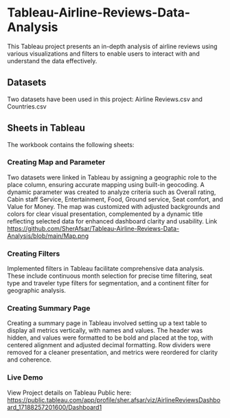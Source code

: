 # Tableau-Airline-Reviews-Data-Analysis
This Tableau project presents an in-depth analysis of airline reviews using various visualizations and filters to enable users to interact with and understand the data effectively. 

## Datasets
Two datasets have been used in this project: Airline Reviews.csv and Countries.csv

## Sheets in Tableau
The workbook contains the following sheets:

### Creating Map and Parameter
Two datasets were linked in Tableau by assigning a geographic role to the place column, ensuring accurate mapping using built-in geocoding. A dynamic parameter was created to analyze criteria such as Overall rating, Cabin staff Service, Entertainment, Food, Ground service, Seat comfort, and Value for Money. The map was customized with adjusted backgrounds and colors for clear visual presentation, complemented by a dynamic title reflecting selected data for enhanced dashboard clarity and usability. 
Link https://github.com/SherAfsar/Tableau-Airline-Reviews-Data-Analysis/blob/main/Map.png

### Creating Filters
Implemented filters in Tableau facilitate comprehensive data analysis. These include continuous month selection for precise time filtering, seat type and traveler type filters for segmentation, and a continent filter for geographic analysis.

### Creating Summary Page
Creating a summary page in Tableau involved setting up a text table to display all metrics vertically, with names and values. The header was hidden, and values were formatted to be bold and placed at the top, with centered alignment and adjusted decimal formatting. Row dividers were removed for a cleaner presentation, and metrics were reordered for clarity and coherence. 

### Live Demo
View Project details on Tableau Public here: https://public.tableau.com/app/profile/sher.afsar/viz/AirlineReviewsDashboard_17188257201600/Dashboard1





